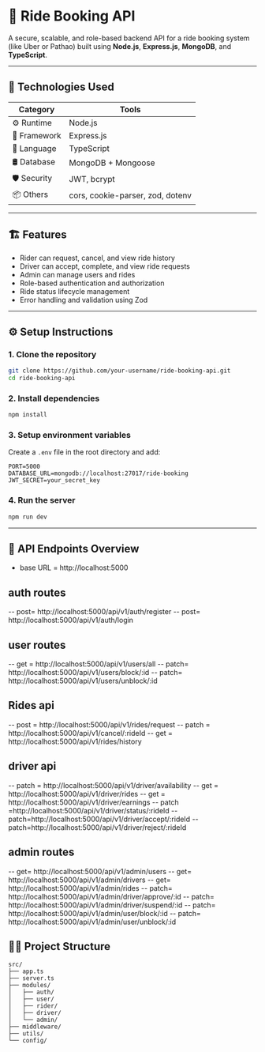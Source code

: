
# 🚗 Ride Booking API

A secure, scalable, and role-based backend API for a ride booking system (like Uber or Pathao) built using **Node.js**, **Express.js**, **MongoDB**, and **TypeScript**.

---

## 🧠 Technologies Used

| Category   | Tools                             |
|------------|-----------------------------------|
| ⚙️ Runtime | Node.js                           |
| 🔧 Framework | Express.js                     |
| 🧠 Language | TypeScript                       |
| 🛢️ Database | MongoDB + Mongoose              |
| 🛡️ Security | JWT, bcrypt                     |
| 📦 Others   | cors, cookie-parser, zod, dotenv |

---

## 🏗️ Features

- Rider can request, cancel, and view ride history
- Driver can accept, complete, and view ride requests
- Admin can manage users and rides
- Role-based authentication and authorization
- Ride status lifecycle management
- Error handling and validation using Zod

---

## ⚙️ Setup Instructions

### 1. Clone the repository
```bash
git clone https://github.com/your-username/ride-booking-api.git
cd ride-booking-api
```

### 2. Install dependencies
```bash
npm install
```

### 3. Setup environment variables

Create a `.env` file in the root directory and add:

```
PORT=5000
DATABASE_URL=mongodb://localhost:27017/ride-booking
JWT_SECRET=your_secret_key
```

### 4. Run the server
```bash
npm run dev
```

---

## 📮 API Endpoints Overview

- base URL = http://localhost:5000

## auth routes 
-- post= http://localhost:5000/api/v1/auth/register
-- post= http://localhost:5000/api/v1/auth/login


## user routes
-- get = http://localhost:5000/api/v1/users/all 
-- patch= http://localhost:5000/api/v1/users/block/:id
-- patch= http://localhost:5000/api/v1/users/unblock/:id


## Rides api
-- post =  http://localhost:5000/api/v1/rides/request
-- patch =  http://localhost:5000/api/v1/cancel/:rideId
-- get =  http://localhost:5000/api/v1/rides/history


## driver api 
-- patch = http://localhost:5000/api/v1/driver/availability
-- get = http://localhost:5000/api/v1/driver/rides
-- get = http://localhost:5000/api/v1/driver/earnings
-- patch =http://localhost:5000/api/v1/driver/status/:rideId
-- patch=http://localhost:5000/api/v1/driver/accept/:rideId
-- patch=http://localhost:5000/api/v1/driver/reject/:rideId


## admin routes 
 
-- get= http://localhost:5000/api/v1/admin/users
-- get= http://localhost:5000/api/v1/admin/drivers
-- get= http://localhost:5000/api/v1/admin/rides
-- patch= http://localhost:5000/api/v1/admin/driver/approve/:id
-- patch= http://localhost:5000/api/v1/admin/driver/suspend/:id
-- patch= http://localhost:5000/api/v1/admin/user/block/:id
-- patch= http://localhost:5000/api/v1/admin/user/unblock/:id

## 👨‍💻 Project Structure

```
src/
├── app.ts
├── server.ts
├── modules/
│   ├── auth/
│   ├── user/
│   ├── rider/
│   ├── driver/
│   └── admin/
├── middleware/
├── utils/
└── config/




